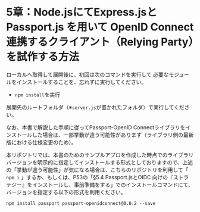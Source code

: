 # 5章：Node.jsにてExpress.jsとPassport.js を用いて OpenID Connect連携するクライアント（Relying Party）を試作する方法

ローカルへ取得して展開後に、初回は次のコマンドを実行して
必要なモジュールをインストールすることを、忘れずに実行してください。

* `npm install`を実行

展開先のルートフォルダ（※`server.js`が置かれたフォルダ）で実行してください。

なお、本書で解説した手順に従ってPassport-OpenID Connectライブラリをインストールした場合は、一部挙動が違う可能性があります（ライブラリ側の最新版における仕様変更のため）。

本リポジトリでは、本書のためのサンプルアプロを作成した時点でのライブラリバージョンを明示的に指定してインストールする形式としておりますので、上述の「挙動が違う可能性」が気になる場合は、こちらのリポジトリを利用して「 `npm i` 」するか、もしくは、P53の「§5.4 Passport.jsとOIDC 向けの『ストラテジー』をインストールし、事前準備をする」でのインストールコマンドにて、バージョンを指定する以下の形式を利用ください。

```
npm install passport passport-openidconnect@0.0.2 --save
```